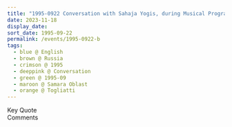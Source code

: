 ```yaml
---
title: "1995-0922 Conversation with Sahaja Yogis, during Musical Program, On Arrival from the Airport, Park, On Arrival from the Airport, Park, Togliatti, Samara Oblast, Russia"
date: 2023-11-18
display_date: 
sort_date: 1995-09-22
permalink: /events/1995-0922-b
tags:
  - blue @ English
  - brown @ Russia
  - crimson @ 1995
  - deeppink @ Conversation
  - green @ 1995-09
  - maroon @ Samara Oblast
  - orange @ Togliatti
---
```


<wave-list>
  <list-title color="green" width="75">Key Quote</list-title>
  <list-item color="BlanchedAlmond"  width="200"></list-item>
  <list-item color="Lavender"></list-item>
  <list-item color="BlanchedAlmond"></list-item>
</wave-list>

<br>

<wave-list>
  <list-title color="green" width="75">Comments</list-title>
  <list-item color="BlanchedAlmond"  width="200"></list-item>
  <list-item color="Lavender"></list-item>
  <list-item color="BlanchedAlmond"></list-item>
</wave-list>